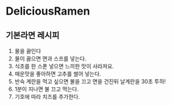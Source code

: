 # DeliciousRamen
## 기본라면 레시피
1. 물을 끓인다
1. 물이 끓으면 면과 스프를 넣는다.
1. 식초를 한 스푼 넣으면 느끼한 맛이 사라져요.
1. 매운맛을 좋아하면 고추를 썰어 넣는다. 
1. 반숙 계란을 먹고 싶으면 불을 끄고 면을 건진뒤 날계란을 30초 투하!
1. 1분이 지나면 불 끄고 먹는다. 
1. 기호에 따라 치즈를 추가한다. 
